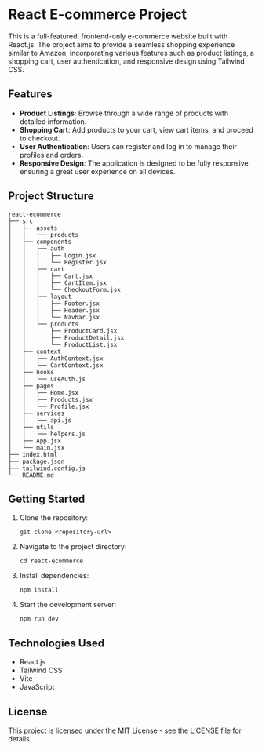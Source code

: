 # React E-commerce Project

This is a full-featured, frontend-only e-commerce website built with React.js. The project aims to provide a seamless shopping experience similar to Amazon, incorporating various features such as product listings, a shopping cart, user authentication, and responsive design using Tailwind CSS.

## Features

- **Product Listings**: Browse through a wide range of products with detailed information.
- **Shopping Cart**: Add products to your cart, view cart items, and proceed to checkout.
- **User Authentication**: Users can register and log in to manage their profiles and orders.
- **Responsive Design**: The application is designed to be fully responsive, ensuring a great user experience on all devices.

## Project Structure

```
react-ecommerce
├── src
│   ├── assets
│   │   └── products
│   ├── components
│   │   ├── auth
│   │   │   ├── Login.jsx
│   │   │   └── Register.jsx
│   │   ├── cart
│   │   │   ├── Cart.jsx
│   │   │   ├── CartItem.jsx
│   │   │   └── CheckoutForm.jsx
│   │   ├── layout
│   │   │   ├── Footer.jsx
│   │   │   ├── Header.jsx
│   │   │   └── Navbar.jsx
│   │   └── products
│   │       ├── ProductCard.jsx
│   │       ├── ProductDetail.jsx
│   │       └── ProductList.jsx
│   ├── context
│   │   ├── AuthContext.jsx
│   │   └── CartContext.jsx
│   ├── hooks
│   │   └── useAuth.js
│   ├── pages
│   │   ├── Home.jsx
│   │   ├── Products.jsx
│   │   └── Profile.jsx
│   ├── services
│   │   └── api.js
│   ├── utils
│   │   └── helpers.js
│   ├── App.jsx
│   └── main.jsx
├── index.html
├── package.json
├── tailwind.config.js
└── README.md
```

## Getting Started

1. Clone the repository:
   ```
   git clone <repository-url>
   ```
2. Navigate to the project directory:
   ```
   cd react-ecommerce
   ```
3. Install dependencies:
   ```
   npm install
   ```
4. Start the development server:
   ```
   npm run dev
   ```

## Technologies Used

- React.js
- Tailwind CSS
- Vite
- JavaScript

## License

This project is licensed under the MIT License - see the [LICENSE](LICENSE) file for details.
